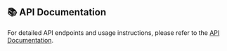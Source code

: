 
## 📚 API Documentation

For detailed API endpoints and usage instructions, please refer to the [API Documentation](https://documenter.getpostman.com/view/37356354/2sAXjGdEer).
